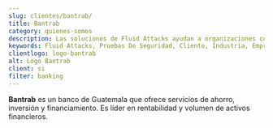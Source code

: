 ```yaml
---
slug: clientes/bantrab/
title: Bantrab
category: quienes-somos
description: Las soluciones de Fluid Attacks ayudan a organizaciones como Bantrab a identificar vulnerabilidades de seguridad en sus sistemas y gestionar sus superficies de ataque.
keywords: Fluid Attacks, Pruebas De Seguridad, Cliente, Industria, Empresa, Organizacion, Pentesting, Hacking Etico, Bantrab
clientlogo: logo-bantrab
alt: Logo Bantrab
client: si
filter: banking
---
```


**Bantrab** es un banco de Guatemala
que ofrece servicios de ahorro, inversión y financiamiento.
Es líder en rentabilidad y volumen de activos financieros.

